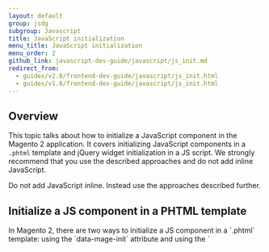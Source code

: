 ```yaml
---
layout: default
group: jsdg
subgroup: Javascript
title: JavaScript initialization
menu_title: JavaScript initialization
menu_order: 2
github_link: javascript-dev-guide/javascript/js_init.md
redirect_from:
  - guides/v2.0/frontend-dev-guide/javascript/js_init.html
  - guides/v1.0/frontend-dev-guide/javascript/js_init.html
---
```


<h2 id="js_init_overview">Overview</h2>

This topic talks about how to initialize a JavaScript component in the Magento 2 application. 
It covers initializing JavaScript components in a `.phtml` template and jQuery widget initialization in a JS script. We strongly recommend that you use the described approaches and do not add inline JavaScript.

Do not add JavaScript inline. Instead use the approaches described further.

<h2 id="init_phtml">Initialize a JS component in a PHTML template</h2>
In Magento 2, there are two ways to initialize a JS component in a `.phtml` template: using the `data-mage-init` attribute and using the `<script>` tag. Both ways are described in the following sections.
<!-- ADDLINK for JS component-->

<h3 id="data_mage_init">Initialization using <code>data-mage-init</code></h3>

Use the <code>data-mage-init</code> attribute to initialize a JS component on a certain HTML element. The following code sample is an illustration. Here a JS component is initialized on the `<nav/>` element:
<pre>
&lt;nav data-mage-init='{ &quot;&lt;component_name&gt;&quot;: {...} }'&gt;&lt;/nav&gt;
</pre>

When initialized on a certain element, the script is called only for this particular element. It is not automatically initialized for other elements of this type on the page. 

<h4 id="init_process">How the JS initialization using <code>data-mage-init</code> is processed</h4>

On DOM ready, the `data-mage-init` attribute is parsed to extract components' names and configuration to be applied to the element. 
Depending on the type of the JS component initialized, processing is performed as follows:
<ul>

<li>If an object is returned, the initializer tries to find the <code>&lt;component_name&gt;</code> key. If the corresponding value is a function, the initializer passes the <code>config</code> and <code>element</code> values to this function.

For example:
<pre>
return {
    '&lt;component_name&gt;': function(config, element) { ... }
};
</pre>
</li>
<li>If a function is returned, the initializer passes the <code>config</code> and <code>element</code> values to this function. 

For example:

<pre>
return function(config, element) { ... };
</pre>

</li>
<li>If neither a function nor an object with the <code>"&lt;component_name&gt;"</code> key are returned, then the initializer tries to search for <code>"&lt;component_name&gt;"</code> in the jQuery prototype. If found, the initializer applies it as <code>$(element).&lt;component_name&gt;(config)</code>. 

For example:
<pre>
$.fn.&lt;component_name&gt; = function() { ... };
return;
</pre>
</li>

<li>If none of the previous cases is true, the component is executed with no further processing. 
Such a component does not require either <code>config</code> or <code>element</code>. The recommended way to declare such components is <a href="#init_script">using the &lt;script&gt; tag</a>.</li>
</ul>

<h3 id="init_script">Initialization using <code>&lt;script&gt;</code></h3>
To initialize a JS component on a HTML element without direct access to the element or with no relation to a certain element, use the <code>&lt;script type=&quot;text/x-magento-init&quot;&gt;</code> tag. An illustration follows:

<pre>
&lt;script type=&quot;text/x-magento-init&quot;&gt;
    // components initialized on the element defined by selector
	&quot;&lt;element_selector&gt;&quot;: {
		&quot;&lt;js_component1&gt;&quot;: ...,
		&quot;&lt;js_component2&gt;&quot;: ...
    },
    // components initialized without binding to an element
    &quot;*&quot;: {
        &quot;&lt;js_component3&quot;&gt;: ...
    }
&lt;/script&gt;
</pre>

Where:
<ul>
<li><code>&lt;element_selector&gt;</code> is a selector for the element on which the following JS components are initialized.</li>
<li><code>&lt;js_component1&gt;</code> and <code>&lt;js_component2&gt;</code> are the JS components being initialized on the element with the selector specified as <code>&lt;element_selector&gt;</code>.</li>
<li><code>&lt;js_component3&gt;</code> is the JS component initialized with no binding to an element.</li> 
</ul>

The following is an illustration of widget initialization using <code>&lt;script&gt;</code>. Here the accordion and navigation widgets are initialized on the element with the `#main-container` selector, and the `pageCache` script is initialized with no binding to any element.

<pre>
&lt;script type=&quot;text/x-magento-init&quot;&gt;
    &quot;#main-container&quot;: {
        &quot;navigation&quot;: &lt;?php echo $block-&gt;getNavigationConfig(); ?&gt;,
        &quot;accordion&quot;: &lt;?php echo $block-&gt;getNavigationAccordionConfig(); ?&gt;
    },
    &quot;*&quot;: {
        &quot;pageCache&quot;: &lt;?php echo $block-&gt;getPageCacheConfig(); ?&gt;
    }
&lt;/script&gt;
</pre>


<h2 id="widget_init">Widget initialization in JS</h2>

To initialize a widget in JS code, use a notation similar to the following (the <a href="{{site.gdeurl}}frontend-dev-guide/javascript/widget_accordion.html" target="_blank">accordion</a> widget is initialized on the `#main-container` element as illustration):

<pre>
$("#main-container").accordion();
</pre>

To initialize a widget with options, use notation similar to the following:

<pre>
$("#main-container").accordion({
    header : "#title-1"
    content : "#content-1",
    trigger : "#trigger-1,
    ajaxUrlElement: "a"
 });
</pre>


